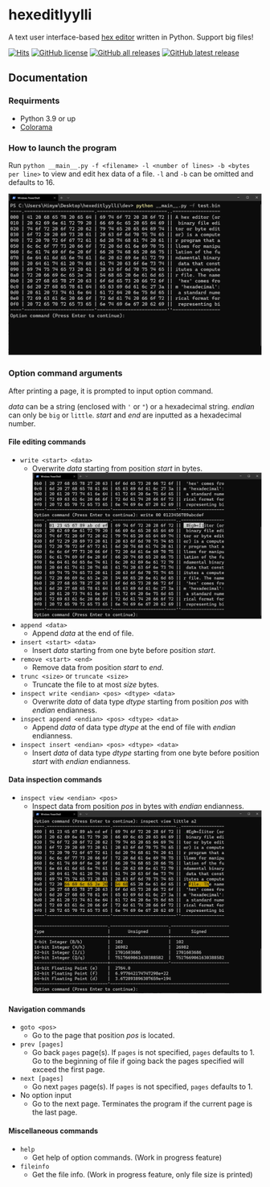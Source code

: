 # hexeditlyylli
A text user interface-based [hex editor](https://en.wikipedia.org/wiki/Hex_editor) written in Python. Support big files!

[![Hits](https://hits.seeyoufarm.com/api/count/incr/badge.svg?url=https%3A%2F%2Fgithub.com%2FHaydenBobMutthew%2Fhexeditlyylli%2F&count_bg=%233961FF&title_bg=%23555555&icon=github.svg&icon_color=%23E7E7E7&title=hits&edge_flat=false)](https://github.com/HaydenBobMutthew/hexeditlyylli) [![GitHub license](https://img.shields.io/github/license/HaydenBobMutthew/hexeditlyylli?logo=github)](https://github.com/HaydenBobMutthew/hexeditlyylli/blob/main/LICENSE) [![GitHub all releases](https://img.shields.io/github/downloads/HaydenBobMutthew/hexeditlyylli/v0.9.0/total?logo=github)](https://github.com/HaydenBobMutthew/hexeditlyylli/releases) [![GitHub latest release](https://img.shields.io/github/downloads/HaydenBobMutthew/hexeditlyylli/v0.9.0/total?label=downloads%40v0.9.0)](https://github.com/HaydenBobMutthew/hexeditlyylli/releases)

## Documentation

### Requirments
- Python 3.9 or up
- [Colorama](https://pypi.org/project/colorama/)

### How to launch the program
Run `python __main__.py -f <filename> -l <number of lines> -b <bytes per line>` to view and edit hex data of a file.
`-l` and `-b` can be omitted and defaults to 16.

![How it looks after a successful launch](/images/view.png)

### Option command arguments
After printing a page, it is prompted to input option command.

*data* can be a string (enclosed with `'` or `"`) or a hexadecimal string.
*endian* can only be `big` or `little`.
*start* and *end* are inputted as a hexadecimal number.

#### File editing commands
- `write <start> <data>`
  - Overwrite *data* starting from position *start* in bytes.
  ![Write Data](/images/write.png)
- `append <data>`
  - Append *data* at the end of file.
- `insert <start> <data>`
  - Insert *data* starting from one byte before position *start*.
- `remove <start> <end>`
  - Remove data from position *start* to *end*.
- `trunc <size>` or `truncate <size>`
  - Truncate the file to at most *size* bytes.
- `inspect write <endian> <pos> <dtype> <data>`
  - Overwrite *data* of data type *dtype* starting from position *pos* with *endian* endianness.
- `inspect append <endian> <pos> <dtype> <data>`
  - Append *data* of data type *dtype* at the end of file with *endian* endianness.
- `inspect insert <endian> <pos> <dtype> <data>`
  - Insert *data* of data type *dtype* starting from one byte before position *start* with *endian* endianness.

#### Data inspection commands
- `inspect view <endian> <pos>`
  - Inspect data from position *pos* in bytes with *endian* endianness.
  ![Inspect Data](/images/inspect_view.png)
  
#### Navigation commands
- `goto <pos>`
  - Go to the page that position *pos* is located.
- `prev [pages]`
  - Go back `pages` page(s). If `pages` is not specified, `pages` defaults to 1. Go to the beginning of file if going back the pages specified will exceed the first page.
- `next [pages]`
  - Go next `pages` page(s). If `pages` is not specified, `pages` defaults to 1.
- No option input
  - Go to the next page. Terminates the program if the current page is the last page.

#### Miscellaneous commands
- `help`
  - Get help of option commands. (Work in progress feature)
- `fileinfo`
  - Get the file info. (Work in progress feature, only file size is printed)